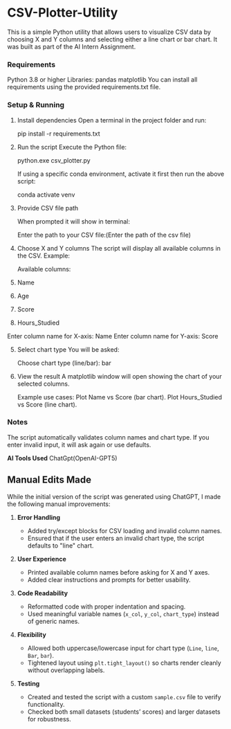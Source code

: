 # CSV-Plotter-Utility
This is a simple Python utility that allows users to visualize CSV data by choosing X and Y columns and selecting either a line chart or bar chart.
It was built as part of the AI Intern Assignment.

### Requirements
Python 3.8 or higher
Libraries:
pandas
matplotlib
You can install all requirements using the provided requirements.txt file.

### Setup & Running

1. Install dependencies
   Open a terminal in the project folder and run:
   
   pip install -r requirements.txt

2. Run the script
   Execute the Python file:

   python.exe csv_plotter.py

   If using a specific conda environment, activate it first then run the above script:

   conda activate venv

3. Provide CSV file path

    When prompted it will show in terminal:
   
    Enter the path to your CSV file:(Enter the path of the csv file)

4. Choose X and Y columns
   The script will display all available columns in the CSV. Example:

   Available columns:
1. Name
2. Age
3. Score
4. Hours_Studied

Enter column name for X-axis: Name
Enter column name for Y-axis: Score

5. Select chart type
   You will be asked:

   Choose chart type (line/bar): bar

6. View the result
   A matplotlib window will open showing the chart of your selected columns.

   Example use cases:
   Plot Name vs Score (bar chart).
   Plot Hours_Studied vs Score (line chart).

### Notes
 The script automatically validates column names and chart type.
 If you enter invalid input, it will ask again or use defaults.

**AI Tools Used**
 ChatGpt(OpenAI-GPT5)

## Manual Edits Made

While the initial version of the script was generated using ChatGPT, I made the following manual improvements:

1. **Error Handling**
   - Added try/except blocks for CSV loading and invalid column names.
   - Ensured that if the user enters an invalid chart type, the script defaults to "line" chart.

2. **User Experience**
   - Printed available column names before asking for X and Y axes.
   - Added clear instructions and prompts for better usability.

3. **Code Readability**
   - Reformatted code with proper indentation and spacing.
   - Used meaningful variable names (`x_col`, `y_col`, `chart_type`) instead of generic names.

4. **Flexibility**
   - Allowed both uppercase/lowercase input for chart type (`Line`, `line`, `Bar`, `bar`).
   - Tightened layout using `plt.tight_layout()` so charts render cleanly without overlapping labels.

5. **Testing**
   - Created and tested the script with a custom `sample.csv` file to verify functionality.
   - Checked both small datasets (students’ scores) and larger datasets for robustness.
